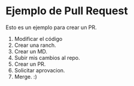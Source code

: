 # Ejemplo de Pull Request
Esto es un ejemplo para crear un PR.

1. Modificar el código
2. Crear una ranch.
2. Crear un MD.
3. Subir mis cambios al repo.
4. Crear un PR.
5. Solicitar aprovacion.
6. Merge.
:)
